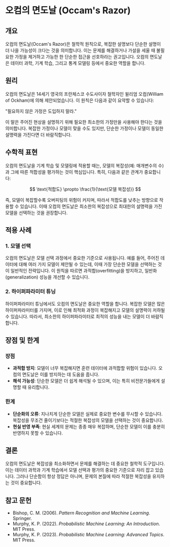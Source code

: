 # 오컴의 면도날 (Occam's Razor)

## 개요

오컴의 면도날(Occam's Razor)은 철학적 원칙으로, 복잡한 설명보다 단순한 설명이 더 나을 가능성이 크다는 것을 의미합니다. 이는 문제를 해결하거나 가설을 세울 때 불필요한 가정을 제거하고 가능한 한 단순한 접근을 선호하라는 권고입니다. 오컴의 면도날은 데이터 과학, 기계 학습, 그리고 통계 모델링 등에서 중요한 역할을 합니다.

## 원리

오컴의 면도날은 14세기 영국의 프란체스코 수도사이자 철학자인 윌리엄 오컴(William of Ockham)에 의해 제안되었습니다. 이 원칙은 다음과 같이 요약할 수 있습니다:

"필요하지 않은 가정은 도입하지 말라."

이 말은 주어진 현상을 설명하기 위해 필요한 최소한의 가정만을 사용해야 한다는 것을 의미합니다. 복잡한 가정이나 모델이 맞을 수도 있지만, 단순한 가정이나 모델이 동일한 설명력을 가진다면 더 바람직합니다.

## 수학적 표현

오컴의 면도날을 기계 학습 및 모델링에 적용할 때는, 모델의 복잡성(예: 매개변수의 수)과 그에 따른 적합성을 평가하는 것이 핵심입니다. 특히, 다음과 같은 관계가 중요합니다:

$$
\text{적합도} \propto \frac{1}{\text{모델 복잡성}}
$$

즉, 모델이 복잡할수록 오버피팅의 위험이 커지며, 따라서 적합도를 낮추는 방향으로 작용할 수 있습니다. 이때 오컴의 면도날은 최소한의 복잡성으로 최대한의 설명력을 가진 모델을 선택하는 것을 권장합니다.

## 적용 사례

### 1. 모델 선택
오컴의 면도날은 모델 선택 과정에서 중요한 기준으로 사용됩니다. 예를 들어, 주어진 데이터에 대해 여러 가지 모델이 제안될 수 있는데, 이때 가장 단순한 모델을 선택하는 것이 일반적인 전략입니다. 이 원칙을 따르면 과적합(overfitting)을 방지하고, 일반화(generalization) 성능을 개선할 수 있습니다.

### 2. 하이퍼파라미터 튜닝
하이퍼파라미터 튜닝에서도 오컴의 면도날은 중요한 역할을 합니다. 복잡한 모델은 많은 하이퍼파라미터를 가지며, 이로 인해 최적화 과정이 복잡해지고 모델의 설명력이 저하될 수 있습니다. 따라서, 최소한의 하이퍼파라미터로 최적의 성능을 내는 모델이 더 바람직합니다.

## 장점 및 한계

### 장점
- **과적합 방지**: 모델이 너무 복잡해지면 훈련 데이터에 과적합할 위험이 있습니다. 오컴의 면도날은 이를 방지하는 데 도움을 줍니다.
- **해석 가능성**: 단순한 모델은 더 쉽게 해석될 수 있으며, 이는 특히 비전문가들에게 설명할 때 유리합니다.

### 한계
- **단순화의 오류**: 지나치게 단순한 모델은 실제로 중요한 변수를 무시할 수 있습니다. 복잡성을 무조건 줄이기보다는 적절한 복잡성의 모델을 선택하는 것이 중요합니다.
- **현실 반영 부족**: 현실 세계의 문제는 종종 매우 복잡하며, 단순한 모델이 이를 충분히 반영하지 못할 수 있습니다.

## 결론

오컴의 면도날은 복잡성을 최소화하면서 문제를 해결하는 데 중요한 철학적 도구입니다. 이는 데이터 과학과 기계 학습에서 모델 선택과 평가의 중요한 기준으로 자리 잡고 있습니다. 그러나 단순함이 항상 정답은 아니며, 문제의 본질에 따라 적절한 복잡성을 유지하는 것이 중요합니다.

## 참고 문헌

- Bishop, C. M. (2006). *Pattern Recognition and Machine Learning*. Springer.
- Murphy, K. P. (2022). *Probabilistic Machine Learning: An Introduction*. MIT Press.
- Murphy, K. P. (2023). *Probabilistic Machine Learning: Advanced Topics*. MIT Press.
